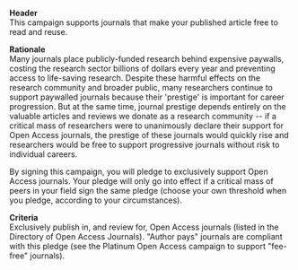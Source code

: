 **Header**\
This campaign supports journals that make your published article free to read and reuse.

**Rationale**\
Many journals place publicly-funded research behind expensive paywalls, costing the research sector billions of dollars every year and preventing access to life-saving research. Despite these harmful effects on the research community and broader public, many researchers continue to support paywalled journals because their 'prestige' is important for career progression. But at the same time, journal prestige depends entirely on the valuable articles and reviews we donate as a research community -- if a critical mass of researchers were to unanimously declare their support for Open Access journals, the prestige of these journals would quickly rise and researchers would be free to support progressive journals without risk to individual careers.

By signing this campaign, you will pledge to exclusively support Open Access journals. Your pledge will only go into effect if a critical mass of peers in your field sign the same pledge (choose your own threshold when you pledge, according to your circumstances).

**Criteria**\
Exclusively publish in, and review for, Open Access journals (listed in the Directory of Open Access Journals). "Author pays" journals are compliant with this pledge (see the Platinum Open Access campaign to support "fee-free" journals).
